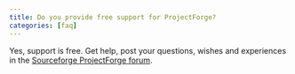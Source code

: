 ```yaml
---
title: Do you provide free support for ProjectForge?
categories: [faq]
---
```


Yes, support is free. Get help, post your questions, wishes and experiences in the [Sourceforge ProjectForge forum](
https://sourceforge.net/p/pforge/discussion/1268364).
